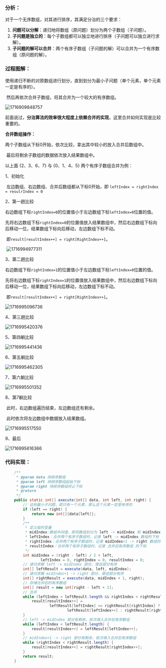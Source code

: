 ### 分析：

对于一个无序数组，对其进行排序，其满足分治的三个要求：

1. **问题可以分解**：递归地将数组（原问题）划分为两个子数组（子问题）。
2. **子问题是独立的**：每个子数组都可以独立地进行排序（子问题可以独立进行求解）。
3. **子问题的解可以合并**：两个有序子数组（子问题的解）可以合并为一个有序数组（原问题的解）。

### 过程图解：

​	使用递归不断的对原数组进行划分，直到划分为最小子问题（单个元素，单个元素一定是有序的）。

​	然后再依次合并子数组，将其合并为一个较大的有序数组。

![1716909848757](images/归并排序/1716909848757.png)

前面说过，**分治算法的效率很大程度上依赖合并的实现**，这里合并如何实现是比较重要的。

**合并数组操作：**

​	两个子数组从下标0开始，依次比较，拿出其中较小的放入合并后数组中。

​	最后将剩余子数组的数据依次放入结果数组中。



以上面 {2、3、6、7} 与 {0、1、4、5} 两个有序子数组合并为例：

1、初始化

​	左边数组、右边数组、合并后数组都从下标0开始，即 `leftIndex = rightIndex = resulrIndex = 0`



2、第一趟比较

​	右边数组下标`rightIndex=0`的位置值小于左边数组下标`leftIndex=0`位置的值。

​	先将右边数组下标`rightIndex=0`的位置值放入结果数组中，然后右边数组下标向后移动一位，结果数组下标向后移动，左边数组下标不动。

​	即`result[resultIndex++] = right[RightIndex++]`。

​	![1716994977311](images/归并排序/1716994977311.png)

3、第二趟比较

​	右边数组下标`rightIndex=1`的位置值小于左边数组下标`leftIndex=0`位置的值。

​	先将右边数组下标`rightIndex=1`的位置值放入结果数组中，然后右边数组下标向后移动一位，结果数组下标向后移动，左边数组下标不动。

​	即`result[resultIndex++] = right[RightIndex++]`。

![1716995096736](images/归并排序/1716995096736.png)

4、第三趟比较

![1716995420376](images/归并排序/1716995420376.png)

5、第四躺比较

![1716995441436](images/归并排序/1716995441436.png)

6、第五躺比较

![1716995462305](images/归并排序/1716995462305.png)

7、第六躺比较

![1716995501352](images/归并排序/1716995501352.png)

8、第7躺比较

​	此时，右边数组遍历结束，左边数组还有剩余。

​	此时依次将左边数组中数据放入结果数组。

![1716995517550](images/归并排序/1716995517550.png)

9、最后

![1716995616366](images/归并排序/1716995616366.png)

### 代码实现：

~~~ java
    /**
     * @param data 待排序数组
     * @param left 待排序数组起始下标
     * @param right 待排序数组终止下标
     * @return
     */
    public static int[] execute(int[] data, int left, int right) {
        // 达到最小子问题，即只有一个元素，那么这个元素一定是有序的
        if (left == right) {
            return new int[]{data[left]};
        }
        /**
         * 定义临时变量
         * midIndex:数组中间值，即将数组划分为 left -> midIndex 和 midIndex+1 -> right 两部分
         * leftIndex：合并两个有序子数组时，记录 left -> midIndex 数组的下标
         * rightIndex：合并两个有序子数组时，记录 midIndex+1 -> right 数组的下标
         * resultIndex：合并两个有序子数组时，记录 合并后有序数组 的下标
         */
        int midIndex = (right - left) / 2 + left, 
                leftIndex = 0, rightIndex = 0, resultIndex = 0;
        // 递归求解 left -> midIndex 部分，使这部分有序
        int[] leftResult = execute(data, left, midIndex);
        // 递归求解 midIndex+1 -> right 部分，使这部分有序
        int[] rightResult = execute(data, midIndex + 1, right);
        // 存储合并后的有序数组
        int[] result = new int[right - left + 1];
        // 合并
        while (leftIndex < leftResult.length && rightIndex < rightResult.length) {
            result[resultIndex++] = 
                    leftResult[leftIndex] <= rightResult[rightIndex] ? 
                            leftResult[leftIndex++] : rightResult[rightIndex++];
        }
        // left -> midIndex 部分有剩余，依次填入合并后有序数组
        while (leftIndex < leftResult.length) {
            result[resultIndex++] = leftResult[leftIndex++];
        }
        // midIndex+1 -> right 部分有剩余，依次填入合并后有序数组
        while (rightIndex < rightResult.length) {
            result[resultIndex++] = rightResult[rightIndex++];
        }
        return result;
    }

~~~

